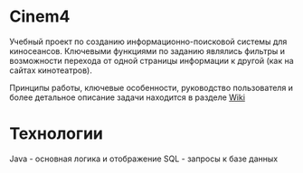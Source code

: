 # Cinem4
Учебный проект по созданию информационно-поисковой системы для киносеансов. Ключевыми функциями по заданию являлись фильтры и возможности перехода от одной страницы информации к другой (как на сайтах кинотеатров).

Принципы работы, ключевые особенности, руководство пользователя и более детальное описание задачи находится в разделе [Wiki](https://github.com/DrinkSanina/Cinem4/wiki)

# Технологии
Java - основная логика и отображение
SQL - запросы к базе данных
